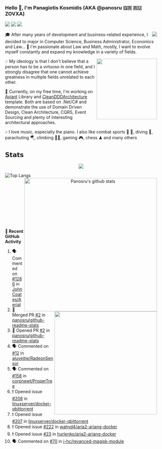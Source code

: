 ### Hello 👋, I'm Panagiotis Kosmidis (AKA @panosru 🇬🇷 🇷🇺 ZOVXA)

[![](https://visitor-badge.glitch.me/badge?page_id=panosru-github-profile)](https://github.com/panosru) [![](https://img.shields.io/badge/-Panagiotis%20Kosmidis-blue?style=flat-square&logo=Linkedin&logoColor=white&link=https://www.linkedin.com/in/panagiotiskosmidis/)](https://www.linkedin.com/in/panagiotiskosmidis/) [![](https://img.shields.io/badge/-Europass%20CV-blue?style=flat-square&logo=microsoft-word&logoColor=white&link=https://url.kosmidis.me/europass)](https://url.kosmidis.me/europass)

[<img align="right" src="https://github-readme-stackoverflow.vercel.app/?userID=395187&theme=light&layout=compact">](https://stackoverflow.com/users/395187/panosru)
🎓 After many years of development and business-related experience, I decided to major in Computer Science, Business Administrator, Economics and Law... 🤯 I'm passionate about Law and Math, mostly, I want to evolve myself constantly and expand my knowledge in a variety of fields.

<img align="right" width="200" src="https://user-images.githubusercontent.com/400362/145676737-ace81986-ddef-4213-b898-133aaecb023a.png" />

💡 My ideology is that I don't believe that a person has to be a virtuoso in one field, and I strongly disagree that one cannot achieve greatness in multiple fields unrelated to each other.

🔭 Currently, on my free time, I'm working on [Aviant](https://github.com/panosru/Aviant) Library and [CleanDDDArchitecture](https://github.com/panosru/CleanDDDArchitecture) template. Both are based on .Net/C# and demonstrate the use of Domain Driven Design, Clean Architecture, CQRS, Event Sourcing and plenty of interesting architectural approaches.

🎶 I love music, especially the piano. I also like combat sports 🥊 🤼, diving 🤿, parachuting 🪂, climbing 🧗🏻, gaming 🎮, chess ♟ and many others 

<!--[![Spotify](https://novatorem.panosru.vercel.app/api/spotify)](https://open.spotify.com/user/panosru)-->

## 𝗦𝘁𝗮𝘁𝘀

<p align="center"><img src="http://github-readme-streak-stats.herokuapp.com?user=panosru&date_format=M%20j%5B%2C%20Y%5D&hide_border=true" /></p>

<p align="center">
<img align="left" src="https://github-stats-git-custom-panosru.vercel.app/api/top-langs/?username=panosru&langs_count=20&layout=compact&count_private=true&hide_border=true&locale=en&exclude_repo=github-readme-stats,panosru,cockpit_GROUPS,jamesgeorge007,hedythedev,katerina-web,.net-rnd-i18n,php-censor,framework,BetterReflection,docker-php-censor,protos,node-jinjs,protos-docs,OxyNode" alt="Top Langs" />
  
<img align="right" width="440px" src="https://github-stats-git-custom-panosru.vercel.app/api?username=panosru&count_private=true&show_icons=true&include_all_commits=false&hide_border=true&custom_title=My%20Open%20Source%20Journey&locale=en&line_height=30" alt="Panosru's github stats" />
</p>



<p align="left">

  <br>  <br>  <br>  <br>  <br>  <br>  <br>  <br>  <br>  <br>
  
  <img align="right" width="340" src="https://github-stats-git-custom-panosru.vercel.app/api/wakatime?username=panosru&hide_border=true" />
  
  
**👣 Recent GitHub Activity**

<!--START_SECTION:activity-->
1. 🗣 Commented on [#1286](https://github.com/JohnCoates/Aerial/issues/1286) in [JohnCoates/Aerial](https://github.com/JohnCoates/Aerial)
2. 🎉 Merged PR [#2](https://github.com/panosru/github-readme-stats/pull/2) in [panosru/github-readme-stats](https://github.com/panosru/github-readme-stats)
3. 💪 Opened PR [#2](https://github.com/panosru/github-readme-stats/pull/2) in [panosru/github-readme-stats](https://github.com/panosru/github-readme-stats)
4. 🗣 Commented on [#12](https://github.com/aluveitie/RadeonSensor/issues/12) in [aluveitie/RadeonSensor](https://github.com/aluveitie/RadeonSensor)
5. 🗣 Commented on [#158](https://github.com/corpnewt/ProperTree/issues/158) in [corpnewt/ProperTree](https://github.com/corpnewt/ProperTree)
6. ❗️ Opened issue [#208](https://github.com/linuxserver/docker-qbittorrent/issues/208) in [linuxserver/docker-qbittorrent](https://github.com/linuxserver/docker-qbittorrent)
7. ❗️ Opened issue [#207](https://github.com/linuxserver/docker-qbittorrent/issues/207) in [linuxserver/docker-qbittorrent](https://github.com/linuxserver/docker-qbittorrent)
8. ❗️ Opened issue [#222](https://github.com/wahyd4/aria2-ariang-docker/issues/222) in [wahyd4/aria2-ariang-docker](https://github.com/wahyd4/aria2-ariang-docker)
9. ❗️ Opened issue [#23](https://github.com/hurlenko/aria2-ariang-docker/issues/23) in [hurlenko/aria2-ariang-docker](https://github.com/hurlenko/aria2-ariang-docker)
10. 🗣 Commented on [#70](https://github.com/j-hc/revanced-magisk-module/issues/70) in [j-hc/revanced-magisk-module](https://github.com/j-hc/revanced-magisk-module)
<!--END_SECTION:activity-->

</p>
